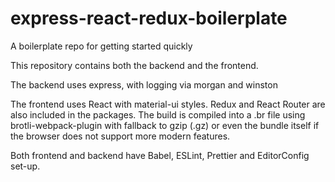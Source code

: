 # express-react-redux-boilerplate

A boilerplate repo for getting started quickly

This repository contains both the backend and the frontend.

The backend uses express, with logging via morgan and winston

The frontend uses React with material-ui styles. Redux and React Router are also included in the packages.
The build is compiled into a .br file using brotli-webpack-plugin with fallback to gzip (.gz) or even the bundle itself if the browser does not support more modern features.

Both frontend and backend have Babel, ESLint, Prettier and EditorConfig set-up.
